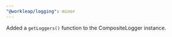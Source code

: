 ```yaml
---
"@workleap/logging": minor
---
```


Added a `getLoggers()` function to the CompositeLogger instance.
